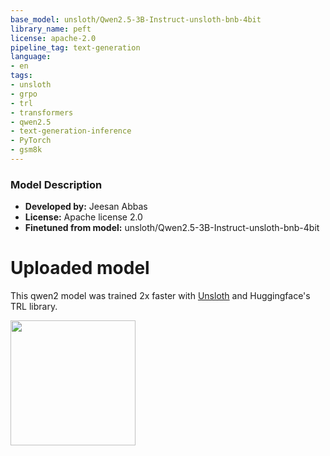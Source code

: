 ```yaml
---
base_model: unsloth/Qwen2.5-3B-Instruct-unsloth-bnb-4bit
library_name: peft
license: apache-2.0
pipeline_tag: text-generation
language:
- en
tags:
- unsloth
- grpo
- trl
- transformers
- qwen2.5
- text-generation-inference
- PyTorch
- gsm8k
---
```



### Model Description




- **Developed by:** Jeesan Abbas
- **License:** Apache license 2.0
- **Finetuned from model:** unsloth/Qwen2.5-3B-Instruct-unsloth-bnb-4bit

# Uploaded  model

This qwen2 model was trained 2x faster with [Unsloth](https://github.com/unslothai/unsloth) and Huggingface's TRL library.

[<img src="https://raw.githubusercontent.com/unslothai/unsloth/main/images/unsloth%20made%20with%20love.png" width="200"/>](https://github.com/unslothai/unsloth)
